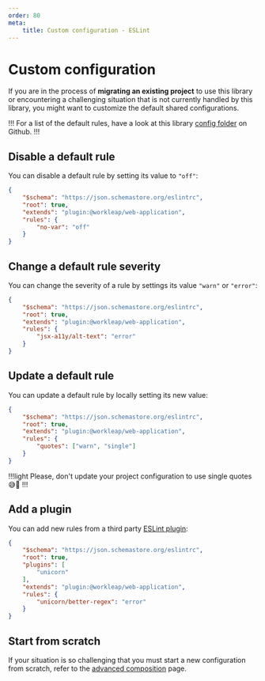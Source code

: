 ```yaml
---
order: 80
meta:
    title: Custom configuration - ESLint
---
```


# Custom configuration

If you are in the process of **migrating an existing project** to use this library or encountering a challenging situation that is not currently handled by this library, you might want to customize the default shared configurations.

!!!
For a list of the default rules, have a look at this library [config folder](https://github.com/gsoft-inc/wl-web-configs/tree/main/packages/eslint-plugin/lib/config) on Github.
!!!

## Disable a default rule

You can disable a default rule by setting its value to `"off"`:

```json #5-7 .eslintrc.json
{
    "$schema": "https://json.schemastore.org/eslintrc",
    "root": true,
    "extends": "plugin:@workleap/web-application",
    "rules": {
        "no-var": "off"
    }
}
```

## Change a default rule severity

You can change the severity of a rule by settings its value `"warn"` or `"error"`:

```json #5-7 .eslintrc.json
{
    "$schema": "https://json.schemastore.org/eslintrc",
    "root": true,
    "extends": "plugin:@workleap/web-application",
    "rules": {
        "jsx-a11y/alt-text": "error"
    }
}
```

## Update a default rule

You can update a default rule by locally setting its new value:

```json #5-7 .eslintrc.json
{
    "$schema": "https://json.schemastore.org/eslintrc",
    "root": true,
    "extends": "plugin:@workleap/web-application",
    "rules": {
        "quotes": ["warn", "single"]
    }
}
```

!!!light
Please, don't update your project configuration to use single quotes :sweat_smile::pray:
!!!

## Add a plugin

You can add new rules from a third party [ESLint plugin](https://eslint.org/docs/latest/use/configure/plugins):

```json #4-6,8-10 .eslintrc.json
{
    "$schema": "https://json.schemastore.org/eslintrc",
    "root": true,
    "plugins": [
        "unicorn"
    ],
    "extends": "plugin:@workleap/web-application",
    "rules": {
        "unicorn/better-regex": "error"
    }
}
```

## Start from scratch

If your situation is so challenging that you must start a new configuration from scratch, refer to the [advanced composition](advanced-composition.md) page.
